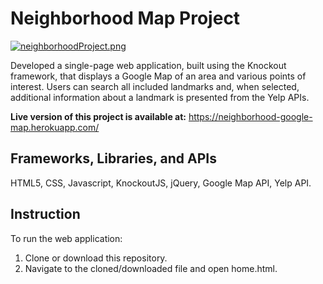 # Neighborhood Map Project  
[![neighborhoodProject.png](https://s12.postimg.org/7uytjcxwt/neighborhood_Project.png)](https://postimg.org/image/k9lljopex/)

Developed a single-page web application, built using the Knockout framework, that displays a Google Map of an area and various points of interest. Users can search all included landmarks and, when selected, additional information about a landmark is presented from the Yelp APIs.

**Live version of this project is available at:** https://neighborhood-google-map.herokuapp.com/
## Frameworks, Libraries, and APIs  
HTML5, CSS, Javascript, KnockoutJS, jQuery, Google Map API, Yelp API.  
## Instruction  
To run the web application:  
1. Clone or download this repository.  
2. Navigate to the cloned/downloaded file and open home.html.

